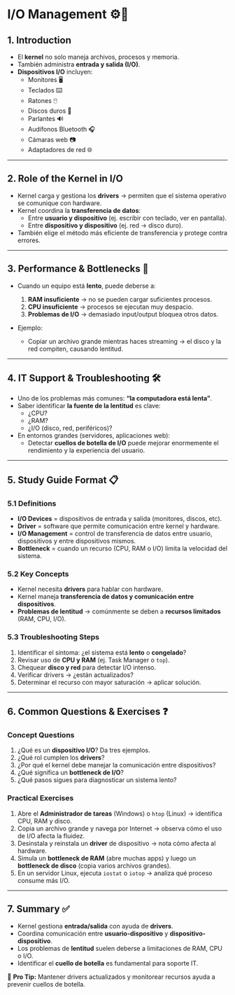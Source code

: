 # I/O Management ⚙️🔌

## 1. Introduction
- El **kernel** no solo maneja archivos, procesos y memoria.  
- También administra **entrada y salida (I/O)**.  
- **Dispositivos I/O** incluyen:
  - Monitores 🖥️  
  - Teclados ⌨️  
  - Ratones 🖱️  
  - Discos duros 💾  
  - Parlantes 🔊  
  - Audífonos Bluetooth 🎧  
  - Cámaras web 📷  
  - Adaptadores de red 🌐  

---

## 2. Role of the Kernel in I/O
- Kernel carga y gestiona los **drivers** → permiten que el sistema operativo se comunique con hardware.  
- Kernel coordina la **transferencia de datos**:
  - Entre **usuario y dispositivo** (ej. escribir con teclado, ver en pantalla).  
  - Entre **dispositivo y dispositivo** (ej. red → disco duro).  
- También elige el método más eficiente de transferencia y protege contra errores.  

---

## 3. Performance & Bottlenecks 🚦
- Cuando un equipo está **lento**, puede deberse a:
  1. **RAM insuficiente** → no se pueden cargar suficientes procesos.  
  2. **CPU insuficiente** → procesos se ejecutan muy despacio.  
  3. **Problemas de I/O** → demasiado input/output bloquea otros datos.  

- Ejemplo:  
  - Copiar un archivo grande mientras haces streaming → el disco y la red compiten, causando lentitud.  

---

## 4. IT Support & Troubleshooting 🛠️
- Uno de los problemas más comunes: **“la computadora está lenta”**.  
- Saber identificar **la fuente de la lentitud** es clave:  
  - ¿CPU?  
  - ¿RAM?  
  - ¿I/O (disco, red, periféricos)?  
- En entornos grandes (servidores, aplicaciones web):  
  - Detectar **cuellos de botella de I/O** puede mejorar enormemente el rendimiento y la experiencia del usuario.  

---

## 5. Study Guide Format 📋

### 5.1 Definitions
- **I/O Devices** = dispositivos de entrada y salida (monitores, discos, etc).  
- **Driver** = software que permite comunicación entre kernel y hardware.  
- **I/O Management** = control de transferencia de datos entre usuario, dispositivos y entre dispositivos mismos.  
- **Bottleneck** = cuando un recurso (CPU, RAM o I/O) limita la velocidad del sistema.  

### 5.2 Key Concepts
- Kernel necesita **drivers** para hablar con hardware.  
- Kernel maneja **transferencia de datos y comunicación entre dispositivos**.  
- **Problemas de lentitud** → comúnmente se deben a **recursos limitados** (RAM, CPU, I/O).  

### 5.3 Troubleshooting Steps
1. Identificar el síntoma: ¿el sistema está **lento** o **congelado**?  
2. Revisar uso de **CPU y RAM** (ej. Task Manager o `top`).  
3. Chequear **disco y red** para detectar I/O intenso.  
4. Verificar drivers → ¿están actualizados?  
5. Determinar el recurso con mayor saturación → aplicar solución.  

---

## 6. Common Questions & Exercises ❓

### Concept Questions
1. ¿Qué es un **dispositivo I/O**? Da tres ejemplos.  
2. ¿Qué rol cumplen los **drivers**?  
3. ¿Por qué el kernel debe manejar la comunicación entre dispositivos?  
4. ¿Qué significa un **bottleneck de I/O**?  
5. ¿Qué pasos sigues para diagnosticar un sistema lento?  

### Practical Exercises
1. Abre el **Administrador de tareas** (Windows) o `htop` (Linux) → identifica CPU, RAM y disco.  
2. Copia un archivo grande y navega por Internet → observa cómo el uso de I/O afecta la fluidez.  
3. Desinstala y reinstala un **driver** de dispositivo → nota cómo afecta al hardware.  
4. Simula un **bottleneck de RAM** (abre muchas apps) y luego un **bottleneck de disco** (copia varios archivos grandes).  
5. En un servidor Linux, ejecuta `iostat` o `iotop` → analiza qué proceso consume más I/O.  

---

## 7. Summary ✅
- Kernel gestiona **entrada/salida** con ayuda de **drivers**.  
- Coordina comunicación entre **usuario-dispositivo** y **dispositivo-dispositivo**.  
- Los problemas de **lentitud** suelen deberse a limitaciones de RAM, CPU o I/O.  
- Identificar el **cuello de botella** es fundamental para soporte IT.  

🔑 **Pro Tip:** Mantener drivers actualizados y monitorear recursos ayuda a prevenir cuellos de botella.

